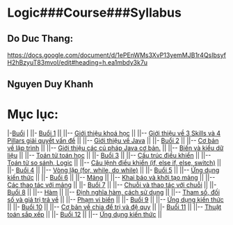 # Logic###Course###Syllabus

## Do Duc Thang:

https://docs.google.com/document/d/1ePEnWMs3XvP13yemMJB1r4QsIbsyfH2hBzyuT83mvoI/edit#heading=h.ea1mbdy3k7u

## Nguyen Duy Khanh

# Mục lục:

|-[Buổi](Buổi)
|
||- [Buổi 1](/Buổi/buổi%201/)
||
||-- [Giới thiệu khoá học](/Buổi/buổi%201/Task1/)
||
||-- [Giới thiệu về 3 Skills và 4 Pillars giải quyết vấn đề](/Buổi/buổi%201/Task2/)
||
||-- [Giới thiệu về Java](/Buổi/buổi%201/Task3/)
||
||- [Buổi 2](/Buổi/buổi%202/)
||
||-- [Cơ bản về lập trình](/Buổi/buổi%202/Task1/)
||
||-- [Giới thiệu các cú pháp Java cơ bản.](/Buổi/buổi%202/Task2/)
||
||-- [Biến và kiểu dữ liệu](/Buổi/buổi%202/Task3/)
||
||-- [Toán tử toán học](/Buổi/buổi%202/Task4/)
||
||- [Buổi 3](/Buổi/buổi%203/)
||
||-- [Cấu trúc điều khiển](/Buổi/buổi%203/Task1/)
||
||-- [Toán tử so sánh, Logic](/Buổi/buổi%203/Task2/)
||
||-- [Câu lệnh điều khiển (if, else if, else, switch)](/Buổi/buổi%203/Task3/)
||
||- [Buổi 4](/Buổi/buổi%204/)
||
||-- [Vòng lặp (for, while, do while)](/Buổi/buổi%204/Task1/)
||
||- [Buổi 5](/Buổi/buổi%205/)
||
||-- [Ứng dụng kiến thức](/Buổi/buổi%205/Task1/)
||
||- [Buổi 6](/Buổi/buổi%206/)
||
||-- [Mảng](/Buổi/buổi%206/Task1/)
||
||-- [Khai báo và khởi tạo mảng](/Buổi/buổi%206/Task2/)
||
||-- [Các thao tác với mảng](/Buổi/buổi%206/Task3/)
||
||- [Buổi 7](/Buổi/buổi%207/)
||
||-- [Chuỗi và thao tác với chuỗi](/Buổi/buổi%207/Task1/)
||
||- [Buổi 8](/Buổi/buổi%208/)
||
||-- [Hàm](/Buổi/buổi%208/Task1/)
||
||-- [Định nghĩa hàm, cách sử dụng](/Buổi/buổi%208/Task2/)
||
||-- [Tham số, đối số và giá trị trả về](/Buổi/buổi%208/Task3/)
||
||-- [Phạm vi biến](/Buổi/buổi%208/Task4)
||
||- [Buổi 9](/Buổi/buổi%209/)
||
||-- [Ứng dụng kiến thức](/Buổi/buổi%209/Task1/)
||
||- [Buổi 10](/Buổi/buổi%2010/)
||
||-- [Cơ bản về chia để trị và đệ quy](/Buổi/buổi%2010/Task1/)
||
||- [Buổi 11](/Buổi/buổi%2011/)
||
||-- [Thuật toán sắp xếp](/Buổi/buổi%2011/Task1/)
||
||- [Buổi 12](/Buổi/buổi%2012/)
||
||-- [Ứng dụng kiến thức](/Buổi/buổi%2012/Task1/)
||
